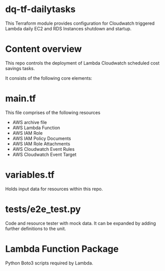 # dq-tf-dailytasks

This Terraform module provides configuration for Cloudwatch triggered Lambda daily EC2 and RDS Instances shutdown and startup.

# Content overview
This repo controls the deployment of Lambda Cloudwatch scheduled cost savings tasks.

It consists of the following core elements:

# main.tf
  This file comprises of the following resources
  - AWS archive file
  - AWS Lambda Function
  - AWS IAM Role
  - AWS IAM Policy Documents
  - AWS IAM Role Attachments
  - AWS Cloudwatch Event Rules
  - AWS Cloudwatch Event Target

# variables.tf
  Holds input data for resources within this repo.

# tests/e2e_test.py
  Code and resource tester with mock data. It can be expanded by adding further definitions to the unit.

# Lambda Function Package
   Python Boto3 scripts required by Lambda.
